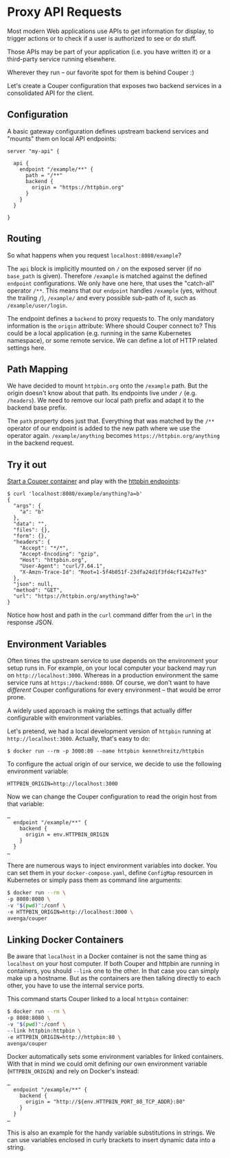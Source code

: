 # Proxy API Requests

Most modern Web applications use APIs to get information for display, to
trigger actions or to check if a user is authorized to see or do
stuff.

Those APIs may be part of your application (i.e. you have written it)
or a third-party service running elsewhere. 

Wherever they run – our favorite spot for them is behind Couper :)

Let's create a Couper configuration that exposes two backend services
in a consolidated API for the client.

## Configuration

A basic gateway configuration defines upstream backend services and
"mounts" them on local API endpoints:

```hcl
server "my-api" {

  api {
    endpoint "/example/**" {
      path = "/**"
      backend {
        origin = "https://httpbin.org"
      }
    }
  }
  
}
```

## Routing

So what happens when you request `localhost:8080/example`?

The `api` block is implicitly mounted on `/` on the exposed server
(if no `base_path` is given). Therefore `/example` is matched against
the defined `endpoint` configurations. We only have one here, that
uses the "catch-all" operator `/**`. This means that our `endpoint`
handles `/example` (yes, without the trailing `/`), `/example/` and
every possible sub-path of it, such as `/example/user/login`.

The endpoint defines a `backend` to proxy requests to. The only
mandatory information is the `origin` attribute: Where should Couper
connect to? This could be a local application (e.g. running in the same
Kubernetes namespace), or some remote service. We can define a lot of
HTTP related settings here.

## Path Mapping

We have decided to mount `httpbin.org` onto the `/example` path. But
the origin doesn't know about that path. Its endpoints live under
`/` (e.g. `/headers`). We need to remove our local path prefix and adapt it to
the backend base prefix.

The `path` property does just that. Everything that was matched by
the `/**` operator of our endpoint is added to the new path where we
use the operator again. `/example/anything` becomes
`https://httpbin.org/anything` in the backend request.

## Try it out

[Start a Couper container](/README.md#getting-started) and play with the [httpbin endpoints](https://httpbin.org/):

```
$ curl 'localhost:8080/example/anything?a=b'
{
  "args": {
    "a": "b"
  }, 
  "data": "", 
  "files": {}, 
  "form": {}, 
  "headers": {
    "Accept": "*/*", 
    "Accept-Encoding": "gzip", 
    "Host": "httpbin.org", 
    "User-Agent": "curl/7.64.1", 
    "X-Amzn-Trace-Id": "Root=1-5f4b851f-23dfa24d1f3fd4cf142a7fe3"
  }, 
  "json": null, 
  "method": "GET", 
  "url": "https://httpbin.org/anything?a=b"
}
```

Notice how host and path in the `curl` command differ from the `url` in the response JSON.


## Environment Variables

Often times the upstream service to use depends on the environment
your setup runs in. For example, on your local computer your backend
may run on `http://localhost:3000`. Whereas in a production environment
the same service runs at `https://backend:8080`. Of course, we don't want to have _different_ Couper configurations for every environment – that would be error prone.

A widely used approach is making the settings that actually differ configurable with environment variables.

Let's pretend, we had a local development version of `httpbin` running at `http://localhost:3000`. Actually, that's easy to do:

```
$ docker run --rm -p 3000:80 --name httpbin kennethreitz/httpbin
```

To configure the actual origin of our service, we decide to use the following environment variable:

```
HTTPBIN_ORIGIN=http://localhost:3000
```

Now we can change the Couper configuration to read the origin host from that variable:

```hcl
…
  endpoint "/example/**" {
    backend {
      origin = env.HTTPBIN_ORIGIN
    }
  }
…
```

There are numerous ways to inject environment variables into docker.
You can set them in your `docker-compose.yaml`, define `ConfigMap`
resourcen in Kubernetes or simply pass them as command line
arguments:

```sh
$ docker run --rm \
-p 8080:8080 \
-v "$(pwd)":/conf \
-e HTTPBIN_ORIGIN=http://localhost:3000 \
avenga/couper
```

## Linking Docker Containers

Be aware that `localhost` in a Docker container is not the same thing
as `localhost` on your host computer. If both Couper and httpbin are
running in containers, you should `--link` one to the other. In that
case you can simply make up a hostname. But as the containers are then
talking directly to each other, you have to use the internal service
ports.

This command starts Couper linked to a local `httpbin` container:

```sh
$ docker run --rm \
-p 8080:8080 \
-v "$(pwd)":/conf \
--link httpbin:httpbin \
-e HTTPBIN_ORIGIN=http://httpbin:80 \
avenga/couper
```

Docker automatically sets some environment variables for linked
containers. With that in mind we could omit defining our own
environment variable (`HTTPBIN_ORIGIN`) and rely on Docker's instead:

```hcl
…
  endpoint "/example/**" {
    backend {
      origin = "http://${env.HTTPBIN_PORT_80_TCP_ADDR}:80"
    }
  }
…
```

This is also an example for the handy variable substitutions in
strings. We can use variables enclosed in curly brackets to insert
dynamic data into a string.
